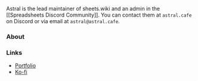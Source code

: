 Astral is the lead maintainer of sheets.wiki and an admin in the [[Spreadsheets Discord Community]]. You can contact them at `astral.cafe` on Discord or via email at `astral@astral.cafe`.

### About



### Links

- [Portfolio](https://astral.lol)
- [Ko-fi](https://ko-fi.com/astralcafe)